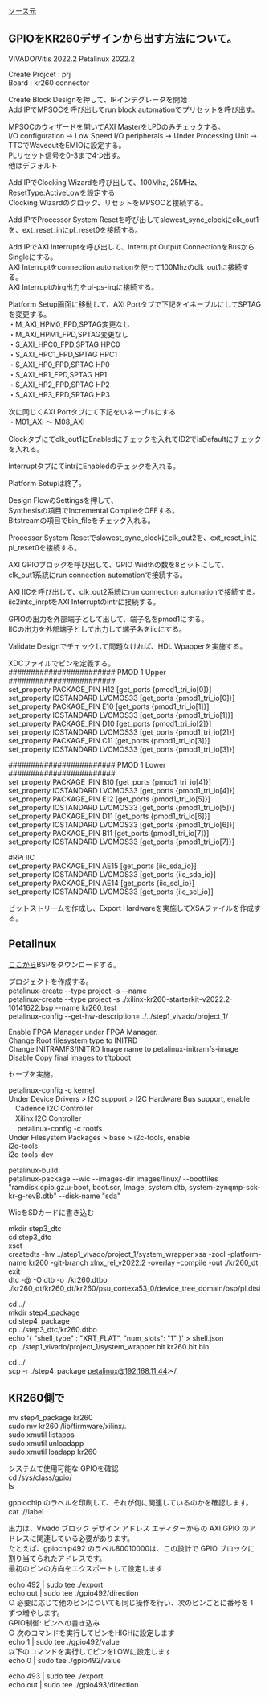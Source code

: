 [ソース元](https://www.hackster.io/LogicTronix/kria-kr260-petalinux-2022-2-gpio-tutorial-9b14bf)  
  
## GPIOをKR260デザインから出す方法について。  
  
VIVADO/Vitis 2022.2 
Petalinux 2022.2  
  
Create Projcet : prj  
Board : kr260 connector  
  
Create Block Designを押して、IPインテグレータを開始  
Add IPでMPSOCを呼び出してrun block automationでプリセットを呼び出す。  
  
MPSOCのウィザードを開いてAXI MasterをLPDのみチェックする。  
I/O configuration -> Low Speed I/O peripherals -> Under Processing Unit -> TTCでWaveoutをEMIOに設定する。  
PLリセット信号を0-3まで4つ出す。  
他はデフォルト  
  
Add IPでClocking Wizardを呼び出して、100Mhz, 25MHz、ResetType:ActiveLowを設定する  
Clocking Wizardのクロック、リセットをMPSOCと接続する。  
  
Add IPでProcessor System Resetを呼び出してslowest_sync_clockにclk_out1を、ext_reset_inにpl_reset0を接続する。  
  
Add IPでAXI Interruptを呼び出して、Interrupt Output ConnectionをBusからSingleにする。  
AXI Interruptをconnection automationを使って100Mhzのclk_out1に接続する。  
AXI Interruptのirq出力をpl-ps-irqに接続する。  
  
Platform Setup画面に移動して、AXI Portタブで下記をイネーブルにしてSPTAGを変更する。  
・M_AXI_HPM0_FPD,SPTAG変更なし  
・M_AXI_HPM1_FPD,SPTAG変更なし  
・S_AXI_HPC0_FPD,SPTAG HPC0  
・S_AXI_HPC1_FPD,SPTAG HPC1  
・S_AXI_HP0_FPD,SPTAG HP0  
・S_AXI_HP1_FPD,SPTAG HP1  
・S_AXI_HP2_FPD,SPTAG HP2  
・S_AXI_HP3_FPD,SPTAG HP3  
  
次に同じくAXI Portタブにて下記をいネーブルにする  
・M01_AXI 〜 M08_AXI  
  
Clockタブにてclk_out1にEnabledにチェックを入れてID2でisDefaultにチェックを入れる。  
  
InterruptタブにてintrにEnabledのチェックを入れる。  
  
Platform Setupは終了。  
  
Design FlowのSettingsを押して、  
Synthesisの項目でIncremental CompileをOFFする。  
Bitstreamの項目でbin_fileをチェック入れる。  
  
Processor System Resetでslowest_sync_clockにclk_out2を、ext_reset_inにpl_reset0を接続する。  
  
AXI GPIOブロックを呼び出して、GPIO Widthの数を8ビットにして、  
clk_out1系統にrun connection automationで接続する。  
  
AXI IICを呼び出して、clk_out2系統にrun connection automationで接続する。  
iic2intc_inrptをAXI Interruptのintrに接続する。  
  
GPIOの出力を外部端子として出して、端子名をpmod1にする。  
IICの出力を外部端子として出力して端子名をiicにする。  
  
Validate Designでチェックして問題なければ、HDL Wpapperを実施する。  
  
XDCファイルでピンを定義する。  
######################## PMOD 1 Upper ########################  
set_property PACKAGE_PIN H12 [get_ports {pmod1_tri_io[0]}]  
set_property IOSTANDARD LVCMOS33 [get_ports {pmod1_tri_io[0]}]  
set_property PACKAGE_PIN E10 [get_ports {pmod1_tri_io[1]}]  
set_property IOSTANDARD LVCMOS33 [get_ports {pmod1_tri_io[1]}]  
set_property PACKAGE_PIN D10 [get_ports {pmod1_tri_io[2]}]  
set_property IOSTANDARD LVCMOS33 [get_ports {pmod1_tri_io[2]}]  
set_property PACKAGE_PIN C11 [get_ports {pmod1_tri_io[3]}]  
set_property IOSTANDARD LVCMOS33 [get_ports {pmod1_tri_io[3]}]  
  
######################## PMOD 1 Lower ########################  
set_property PACKAGE_PIN B10 [get_ports {pmod1_tri_io[4]}]  
set_property IOSTANDARD LVCMOS33 [get_ports {pmod1_tri_io[4]}]  
set_property PACKAGE_PIN E12 [get_ports {pmod1_tri_io[5]}]  
set_property IOSTANDARD LVCMOS33 [get_ports {pmod1_tri_io[5]}]  
set_property PACKAGE_PIN D11 [get_ports {pmod1_tri_io[6]}]  
set_property IOSTANDARD LVCMOS33 [get_ports {pmod1_tri_io[6]}]  
set_property PACKAGE_PIN B11 [get_ports {pmod1_tri_io[7]}]  
set_property IOSTANDARD LVCMOS33 [get_ports {pmod1_tri_io[7]}]  
  
#RPi IIC  
set_property PACKAGE_PIN AE15 [get_ports {iic_sda_io}]  
set_property IOSTANDARD LVCMOS33 [get_ports {iic_sda_io}]  
set_property PACKAGE_PIN AE14 [get_ports {iic_scl_io}]  
set_property IOSTANDARD LVCMOS33 [get_ports {iic_scl_io}]  
  
  
ビットストリームを作成し、Export Hardwareを実施してXSAファイルを作成する。  
  
  
## Petalinux  
[ここから](https://www.xilinx.com/member/forms/download/xef.html?filename=xilinx-kr260-starterkit-v2022.2-10141622.bsp)BSPをダウンロードする。  
  
プロジェクトを作成する。  
petalinux-create --type project -s <location-to-bsp> --name <project-name>  
petalinux-create --type project -s ./xilinx-kr260-starterkit-v2022.2-10141622.bsp --name kr260_test  
petalinux-config --get-hw-description=../../step1_vivado/project_1/  
  
Enable FPGA Manager under FPGA Manager.  
Change Root filesystem type to INITRD  
Change INITRAMFS/INITRD Image name to petalinux-initramfs-image  
Disable Copy final images to tftpboot  
  
セーブを実施。  
  
petalinux-config -c kernel  
Under Device Drivers > I2C support > I2C Hardware Bus support, enable  
　Cadence I2C Controller  
　Xilinx I2C Controller  
　
petalinux-config -c rootfs  
 Under Filesystem Packages > base > i2c-tools, enable  
  i2c-tools  
  i2c-tools-dev  
  
petalinux-build  
petalinux-package --wic --images-dir images/linux/ --bootfiles "ramdisk.cpio.gz.u-boot, boot.scr, Image, system.dtb, system-zynqmp-sck-kr-g-revB.dtb" --disk-name "sda"  
  
WicをSDカードに書き込む  
  
mkdir step3_dtc  
cd step3_dtc  
xsct  
createdts -hw ../step1_vivado/project_1/system_wrapper.xsa -zocl -platform-name kr260 -git-branch xlnx_rel_v2022.2 -overlay -compile -out ./kr260_dt  
exit  
dtc -@ -O dtb -o ./kr260.dtbo ./kr260_dt/kr260_dt/kr260/psu_cortexa53_0/device_tree_domain/bsp/pl.dtsi  
  
cd ../  
mkdir step4_package  
cd step4_package  
cp ../step3_dtc/kr260.dtbo .  
echo '{ "shell_type" : "XRT_FLAT", "num_slots": "1" }' > shell.json  
cp ../step1_vivado/project_1/system_wrapper.bit kr260.bit.bin  
  
cd ../  
scp -r ./step4_package petalinux@192.168.11.44:~/.  
  
## KR260側で  
mv step4_package kr260  
sudo mv kr260 /lib/firmware/xilinx/.  
sudo xmutil listapps  
sudo xmutil unloadapp  
sudo xmutil loadapp kr260  
  
システムで使用可能な GPIOを確認  
cd /sys/class/gpio/  
ls  
  
gppi​​ochip のラベルを印刷して、それが何に関連しているのかを確認します。  
cat ./<gpiochip>/label  
  
出力は、Vivado ブロック デザイン アドレス エディターからの AXI GPIO のアドレスに関連している必要があります。  
たとえば、gpiochip492 のラベル80010000は、この設計で GPIO ブロックに割り当てられたアドレスです。  
最初のピンの方向をエクスポートして設定します  
  
echo 492 | sudo tee ./export  
echo out | sudo tee ./gpio492/direction  
○ 必要に応じて他のピンについても同じ操作を行い、次のピンごとに番号を 1 ずつ増やします。  
GPIO制御: ピンへの書き込み  
○ 次のコマンドを実行してピンをHIGHに設定します  
echo 1 | sudo tee ./gpio492/value  
以下のコマンドを実行してピンをLOWに設定します  
echo 0 | sudo tee ./gpio492/value  
  
echo 493 | sudo tee ./export  
echo out | sudo tee ./gpio493/direction  
  

